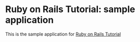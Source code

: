 # Ruby on Rails Tutorial: sample application

This is the sample application for [Ruby on Rails Tutorial](http://railstutorial.org)